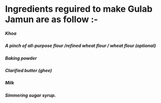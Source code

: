 # Ingredients reguired to make Gulab Jamun are as follow :-

##### Khoa 

##### A pinch of all-purpose flour /refined wheat flour / wheat flour (optional)

##### Baking powder 

##### Clarified butter (ghee)

##### Milk 

##### Simmering sugar syrup.